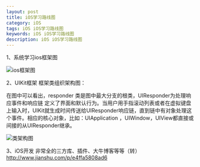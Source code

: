 ```yaml
---
layout: post
title: iOS学习路线图
category: iOS
tags: iOS iOS学习路线图
keywords: iOS iOS学习路线图
description: iOS iOS学习路线图
---
```




1、系统学习ios框架图

![ios框架图](http://ww1.sinaimg.cn/large/a4d590e1jw1f7ag9epwzlj20o7109jw2.jpg)


2、UIKit框架
框架类组织架构图：

在图中可以看出，responder 类是图中最大分支的根类，UIResponder为处理响应事件和响应链 定义了界面和默认行为。当用户用手指滚动列表或者在虚拟键盘上输入时，UIKit就生成时间传送给UIResponder响应链，直到链中有对象处理这个事件。相应的核心对象，比如：UIApplication ，UIWindow，UIView都直接或间接的从UIResponder继承。


![类架构图](http://ww4.sinaimg.cn/large/a4d590e1jw1f7aeqhoqu6j20o90w7wiv.jpg)


3、iOS开发 非常全的三方库、插件、大牛博客等等（转）
	http://www.jianshu.com/p/e4ffa5808ad6